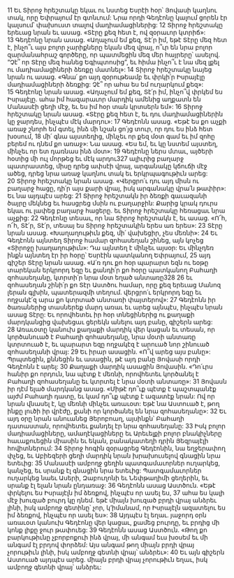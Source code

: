 11 Եւ Տիրոջ հրեշտակը եկաւ ու նստեց Եսրէի հօր՝ Յովասի կաղնու տակ, որը Եփրայում էր գտնւում: Նրա որդի Գեդէոնը կալում ցորեն էր կալսում՝ փախուստ տալով մադիամացիներից: 12 Տիրոջ հրեշտակը երեւաց նրան եւ ասաց. «Տէրը քեզ հետ է, ով զօրաւոր կտրիճ»: 13 Գեդէոնը նրան ասաց. «Աղաչում եմ քեզ, Տէ՛ր իմ, եթէ Տէրը մեզ հետ է, ինչո՞ւ այս բոլոր չարիքները եկան մեզ վրայ, ո՞ւր են նրա բոլոր զարմանահրաշ գործերը, որ պատմեցին մեզ մեր հայրերը՝ ասելով. “Չէ՞ որ Տէրը մեզ հանեց Եգիպտոսից”, եւ հիմա ինչո՞ւ է նա մեզ լքել ու մադիամացիների ձեռքը մատնել»: 14 Տիրոջ հրեշտակը նայեց նրան ու ասաց. «Գնա՛ քո այդ զօրութեամբ եւ փրկի՛ր Իսրայէլը մադիամացիների ձեռքից: Չէ՞ որ ահա ես եմ ուղարկում քեզ»: 15 Գեդէոնը նրան ասաց. «Աղաչում եմ քեզ, Տէ՛ր իմ, ինչո՞վ փրկեմ ես Իսրայէլը. ահա իմ հազարաւոր մարդիկ ամենից աղքատն են Մանասէի ցեղի մէջ, եւ ես իմ հօր տան կրտսերն եմ»: 16 Տիրոջ հրեշտակը նրան ասաց. «Տէրը քեզ հետ է, եւ դու մադիամացիներին կը ջարդես, ինչպէս մէկ մարդու»: 17 Գեդէոնն ասաց. «Եթէ ես քո աչքի առաջ շնորհ եմ գտել, ինձ մի նշան ցո՛յց տուր, որ դու ես ինձ հետ խօսում, 18 մի՛ գնա այստեղից, մինչեւ որ քեզ մօտ գամ եւ իմ զոհը բերեմ ու դնեմ քո առաջ»: Նա ասաց. «Ես եմ, եւ կը նստեմ այստեղ, մինչեւ որ ետ դառնաս ինձ մօտ»: 19 Գեդէոնը ներս մտաւ, այծերի հօտից մի ուլ մորթեց եւ մէկ արդու327 ալիւրից բաղարջ պատրաստեց, միսը դրեց ափսէի վրայ, արգանակը կճուճի մէջ ածեց, դրեց նրա առաջ կաղնու տակ եւ երկրպագութիւն արեց: 20 Տիրոջ հրեշտակը նրան ասաց. «Վերցրո՛ւ դու այդ միսն ու բաղարջ հացը, դի՛ր այս քարի վրայ, իսկ արգանակը վրա՛ն թափիր»: Եւ նա այդպէս արեց: 21 Տիրոջ հրեշտակն իր ձեռքի գաւազանի ծայրը մեկնեց եւ հասցրեց մսին ու բաղարջին: Քարից կրակ դուրս եկաւ ու լափեց բաղարջ հացերը. եւ Տիրոջ հրեշտակը հեռացաւ նրա աչքից: 22 Գեդէոնը տեսաւ, որ նա Տիրոջ հրեշտակն է, եւ ասաց. «Ո՜հ, ո՜հ, Տէ՛ր, Տէ՛ր, տեսայ ես Տիրոջ հրեշտակին երես առ երես»: 23 Տէրը նրան ասաց. «Խաղաղութիւն քեզ, մի՛ վախեցիր, չես մեռնի»:
24 Եւ Գեդէոնն այնտեղ Տիրոջ համար զոհասեղան շինեց, այն կոչեց «Տիրոջը խաղաղութիւն»: Դա այնտեղ է մինչեւ այսօր: Եւ մինչդեռ ինքն այնտեղ էր իր հօրը՝ Եսրէին պատկանող Եփրայում, 25 այդ գիշեր Տէրը նրան ասաց. «Ա՛ռ դու քո հօր պարարտ եզն ու եօթը տարեկան երկրորդ եզը եւ քանդի՛ր քո հօրը պատկանող Բահաղի զոհասեղանը, կտրտի՛ր նրա մօտ եղած անտառը328 26 եւ զոհասեղան շինի՛ր քո Տէր Աստծու համար, որը քեզ երեւաց Մանոզ լերան գլխին, պատերազմի տեղում. վերցրո՛ւ երկրորդ եզը եւ ողջակէ՛զ արա քո կտրտած անտառի փայտերով»: 27 Գեդէոնն իր ծառաներից տասներեք մարդ առաւ եւ արեց այնպէս, ինչպէս նրան ասաց Տէրը: Եւ որովհետեւ իր հօր տնեցիներից ու քաղաքի մարդկանցից վախեցաւ ցերեկն անելու այդ բանը, գիշերն արեց: 28 Առաւօտը կանուխ քաղաքի մարդիկ վեր կացան եւ տեսան, որ կործանուած է Բահաղի զոհասեղանը, նրա մօտի անտառը կտրտուած է, եւ պարարտ եզը ողջակէզ է արուած նոր շինուած զոհասեղանի վրայ: 29 Եւ իրար ասացին. «Ո՞վ արեց այս բանը»: Պրպտեցին, քննեցին եւ ասացին, թէ այդ բանը Յովասի որդի Գեդէոնն է արել: 30 Քաղաքի մարդիկ ասացին Յովասին. «Դո՛ւրս հանիր քո որդուն, նա պէտք է մեռնի, որովհետեւ կործանել է Բահաղի զոհասեղանը եւ կտրտել է նրա մօտի անտառը»: 31 Յովասն իր դէմ ելած մարդկանց ասաց. «Միթէ դո՞ւք պէտք է պաշտպանէք այժմ Բահաղի դատը, եւ կամ դո՞ւք պէտք է ազատէք նրան: Ով որ նրան վնասել է, կը մեռնի մինչեւ առաւօտ: Եթէ նա Աստուած է, թող ինքը լուծի իր վրէժը, քանի որ կործանել են նրա զոհասեղանը»:
32 Եւ այդ օրը նրան անուանեց Յերոբոաղ, այսինքն՝ Բահաղի դատաստան, որովհետեւ քանդել էր նրա զոհասեղանը:
33 Իսկ բոլոր մադիամացիները, ամաղէկացիները եւ Արեւելքի բոլոր բնակիչները հաւաքուեցին միասին եւ եկան, բանակատեղի դրին Յեզրայէլի հովիտներում: 34 Տիրոջ հոգին զօրացրեց Գեդէոնին, նա եղջերափող փչեց, եւ Աբիեզերի ցեղի մարդիկ նրան խրախուսելով գնացին նրա ետեւից: 35 Մանասէի ամբողջ ցեղին պատգամաւորներ ուղարկեց, կանչեց, եւ սրանք էլ գնացին նրա ետեւից: Պատգամաւորներ ուղարկեց նաեւ Ասերի, Զաբուղոնի եւ Նեփթաղիմի ցեղերին, եւ սրանք էլ ելան նրան ընդառաջ:
36 Գեդէոնն ասաց Աստծուն. «Եթէ փրկելու ես Իսրայէլն իմ ձեռքով, ինչպէս որ ասել ես, 37 ահա ես կալի մէջ խուզած բուրդ կը դնեմ. եթէ միայն խուզած բրդի վրայ անձրեւ լինի, իսկ ամբողջ գետինը՝ չոր, կ’իմանամ, որ Իսրայէլն ազատելու ես իմ ձեռքով, ինչպէս որ ասել ես»: 38 Այդպէս էլ եղաւ. յաջորդ օրն առաւօտ կանուխ Գեդէոնը վեր կացաւ, քամեց բուրդը, եւ բրդից մի կոնք լիքը ջուր թափուեց: 39 Գեդէոնն ասաց Աստծուն. «Թող քո բարկութիւնը չբորբոքուի ինձ վրայ, մի անգամ եւս խօսեմ եւ մի անգամ էլ բրդով փորձեմ: Այս անգամ թող միայն բրդի վրայ չորութիւն լինի, իսկ ամբողջ գետնի վրայ՝ անձրեւ»: 40 Եւ այն գիշերն Աստուած այդպէս արեց. միայն բրդի վրայ չորութիւն եղաւ, իսկ ամբողջ գետնի վրայ՝ անձրեւ:
